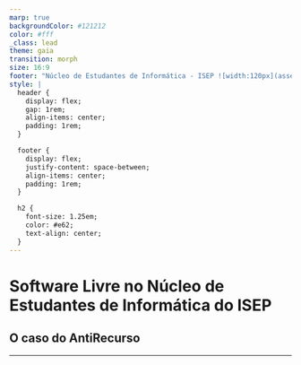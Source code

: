 ```yaml
---
marp: true
backgroundColor: #121212
color: #fff
_class: lead
theme: gaia
transition: morph
size: 16:9
footer: "Núcleo de Estudantes de Informática - ISEP ![width:120px](assets/logo-white.png)"
style: |
  header {
    display: flex;
    gap: 1rem;
    align-items: center;
    padding: 1rem;
  }

  footer {
    display: flex;
    justify-content: space-between;
    align-items: center;
    padding: 1rem;
  }

  h2 {
    font-size: 1.25em;
    color: #e62;
    text-align: center;
  }
---
```


# Software Livre no Núcleo de Estudantes de Informática do ISEP

## O caso do AntiRecurso

<!--
Notas
-->

---

<!--
header: "**Tab 1** _Tab 2_ _Tab 3_"
-->
